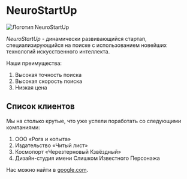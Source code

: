 # NeuroStartUp  

![Логотип NeuroStartUp](https://netology-code.github.io/git-homeworks/introduction/assets/logo.png)  

*NeuroStartUp* - динамически развивающийся стартап, специализирующийся на поиске с использованием новейших технологий искусственного интеллекта.  

Наши преимущества:  
1. Высокая точность поиска  
2. Высокая скорость поиска  
3. Низкая цена  

## Список клиентов  

Мы на столько крутые, что уже успели поработать со следующими компаниями:

1. ООО «Рога и копыта»
2. Издательство «Читый лист»
3. Космопорт «Черезтерновый Кзвёздный»
4. Дизайн-студия имени Слишком Известного Персонажа  

Нас можно найти в [google.com](https://www.google.com/).  